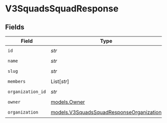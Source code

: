 # V3SquadsSquadResponse


## Fields

| Field                                                                                      | Type                                                                                       | Required                                                                                   | Description                                                                                |
| ------------------------------------------------------------------------------------------ | ------------------------------------------------------------------------------------------ | ------------------------------------------------------------------------------------------ | ------------------------------------------------------------------------------------------ |
| `id`                                                                                       | *str*                                                                                      | :heavy_check_mark:                                                                         | N/A                                                                                        |
| `name`                                                                                     | *str*                                                                                      | :heavy_check_mark:                                                                         | N/A                                                                                        |
| `slug`                                                                                     | *str*                                                                                      | :heavy_check_mark:                                                                         | N/A                                                                                        |
| `members`                                                                                  | List[*str*]                                                                                | :heavy_check_mark:                                                                         | N/A                                                                                        |
| `organization_id`                                                                          | *str*                                                                                      | :heavy_check_mark:                                                                         | N/A                                                                                        |
| `owner`                                                                                    | [models.Owner](../models/owner.md)                                                         | :heavy_check_mark:                                                                         | N/A                                                                                        |
| `organization`                                                                             | [models.V3SquadsSquadResponseOrganization](../models/v3squadssquadresponseorganization.md) | :heavy_check_mark:                                                                         | N/A                                                                                        |